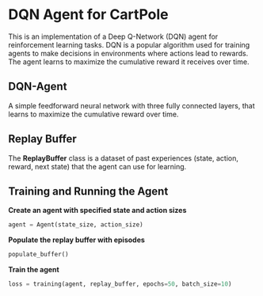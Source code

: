 # DQN Agent for CartPole
This is an implementation of a Deep Q-Network (DQN) agent for reinforcement learning tasks. DQN is a popular algorithm used for training agents to make decisions in environments where actions lead to rewards. The agent learns to maximize the cumulative reward it receives over time.

## DQN-Agent
 A simple feedforward neural network with three fully connected layers, that learns to maximize the cumulative reward over time. 

## Replay Buffer
The **ReplayBuffer** class is a dataset of past experiences (state, action, reward, next state) that the agent can use for learning.

## Training and Running the Agent
**Create an agent with specified state and action sizes**
```python
agent = Agent(state_size, action_size)
```

**Populate the replay buffer with episodes**
```python
populate_buffer()
```

**Train the agent**
```python
loss = training(agent, replay_buffer, epochs=50, batch_size=10)
```